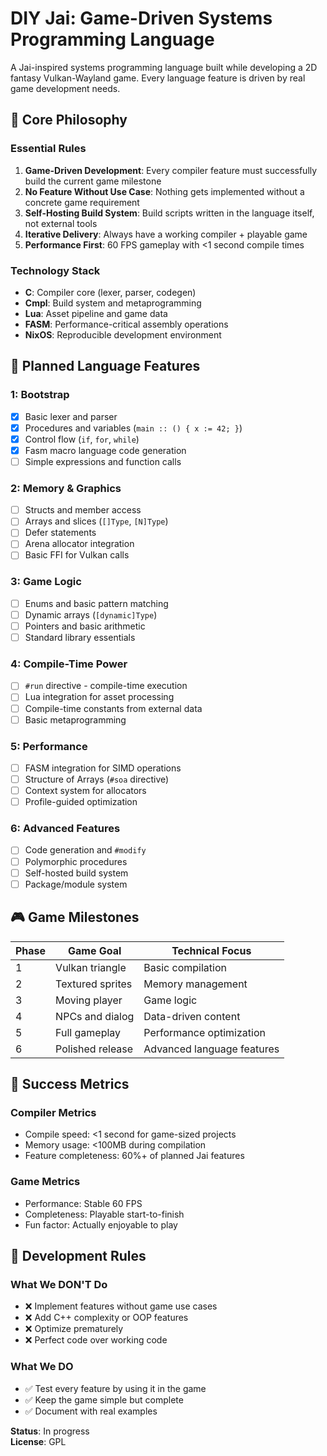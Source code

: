 # DIY Jai: Game-Driven Systems Programming Language

A Jai-inspired systems programming language built while developing a 2D fantasy Vulkan-Wayland game. Every language feature is driven by real game development needs.

## 🎯 Core Philosophy

### **Essential Rules**
1. **Game-Driven Development**: Every compiler feature must successfully build the current game milestone
2. **No Feature Without Use Case**: Nothing gets implemented without a concrete game requirement
3. **Self-Hosting Build System**: Build scripts written in the language itself, not external tools
4. **Iterative Delivery**: Always have a working compiler + playable game
5. **Performance First**: 60 FPS gameplay with <1 second compile times

### **Technology Stack**
- **C**: Compiler core (lexer, parser, codegen)
- **Cmpl**: Build system and metaprogramming  
- **Lua**: Asset pipeline and game data
- **FASM**: Performance-critical assembly operations
- **NixOS**: Reproducible development environment

## 🚀 Planned Language Features

### **1: Bootstrap**
- [x] Basic lexer and parser
- [x] Procedures and variables (`main :: () { x := 42; }`)
- [x] Control flow (`if`, `for`, `while`)
- [x] Fasm macro language code generation
- [ ] Simple expressions and function calls

### **2: Memory & Graphics**
- [ ] Structs and member access
- [ ] Arrays and slices (`[]Type`, `[N]Type`)
- [ ] Defer statements
- [ ] Arena allocator integration
- [ ] Basic FFI for Vulkan calls

### **3: Game Logic**
- [ ] Enums and basic pattern matching
- [ ] Dynamic arrays (`[dynamic]Type`)
- [ ] Pointers and basic arithmetic
- [ ] Standard library essentials

### **4: Compile-Time Power**
- [ ] `#run` directive - compile-time execution
- [ ] Lua integration for asset processing
- [ ] Compile-time constants from external data
- [ ] Basic metaprogramming

### **5: Performance**
- [ ] FASM integration for SIMD operations
- [ ] Structure of Arrays (`#soa` directive)
- [ ] Context system for allocators
- [ ] Profile-guided optimization

### **6: Advanced Features**
- [ ] Code generation and `#modify`
- [ ] Polymorphic procedures
- [ ] Self-hosted build system
- [ ] Package/module system

## 🎮 Game Milestones

| Phase | Game Goal | Technical Focus |
|-------|-----------|----------------|
| 1 | Vulkan triangle | Basic compilation |
| 2 | Textured sprites | Memory management |
| 3 | Moving player | Game logic |
| 4 | NPCs and dialog | Data-driven content |
| 5 | Full gameplay | Performance optimization |
| 6 | Polished release | Advanced language features |

## 🎯 Success Metrics

### **Compiler Metrics**
- Compile speed: <1 second for game-sized projects
- Memory usage: <100MB during compilation
- Feature completeness: 60%+ of planned Jai features

### **Game Metrics**
- Performance: Stable 60 FPS
- Completeness: Playable start-to-finish
- Fun factor: Actually enjoyable to play

## 🚨 Development Rules

### **What We DON'T Do**
- ❌ Implement features without game use cases
- ❌ Add C++ complexity or OOP features
- ❌ Optimize prematurely
- ❌ Perfect code over working code

### **What We DO**
- ✅ Test every feature by using it in the game
- ✅ Keep the game simple but complete
- ✅ Document with real examples

**Status**: In progress  
**License**: GPL
